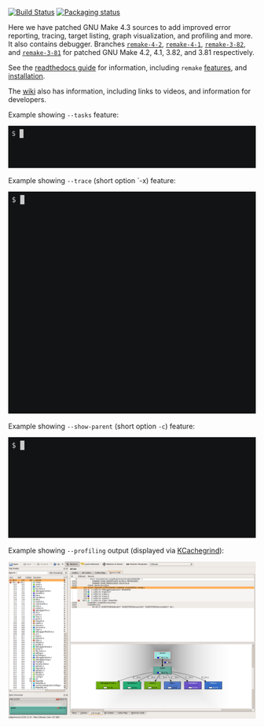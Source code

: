 [![Build Status](https://travis-ci.org/rocky/remake.svg?branch=remake-4-3)](https://travis-ci.org/rocky/remake) [![Packaging status](https://repology.org/badge/tiny-repos/remake.svg)](https://repology.org/project/remake/versions)

Here we have patched GNU Make 4.3 sources to add improved error reporting, tracing, target listing, graph visualization, and profiling and more. It also
contains debugger. Branches [`remake-4-2`](https://github.com/rocky/remake/tree/remake-4-2), [`remake-4-1`](https://github.com/rocky/remake/tree/remake-4-1), [`remake-3-82`](https://github.com/rocky/remake/tree/remake-3-82), and [`remake-3-81`](https://github.com/rocky/remake/tree/remake-3-81) for patched GNU Make 4.2, 4.1, 3.82, and 3.81 respectively.

See the [readthedocs guide](https://remake.readthedocs.io/en/readthedocs/index.html) for information, including `remake` [features](https://remake.readthedocs.io/en/readthedocs/features.html), and [installation](https://remake.readthedocs.io/en/readthedocs/install.html).

The [wiki](https://github.com/rocky/remake/wiki) also has information, including links to videos, and information for developers.

Example showing `--tasks` feature:

![--tasks](screenshots/remake-session0.gif)

Example showing `--trace` (short option `-x) feature:

![--trace](screenshots/remake-trace.gif)


Example showing `--show-parent` (short option `-c`) feature:

![--show-parent](screenshots/remake-search-parent.gif)

Example showing `--profiling` output (displayed via [KCachegrind](https://kcachegrind.github.io/html/Home.htmlkcachegrind)):

![--profile](screenshots/remake-profiled2.png)

